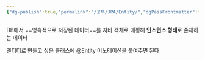 ```yaml
---
{"dg-publish":true,"permalink":"/공부/JPA/Entity/","dgPassFrontmatter":true}
---
```


DB에서 ==영속적으로 저장된 데이터==를 자바 객체로 매핑해 **인스턴스 형태**로 존재하는 데이터

엔티티로 만들고 싶은 클래스에 @Entity 어노테이션을 붙여주면 된다